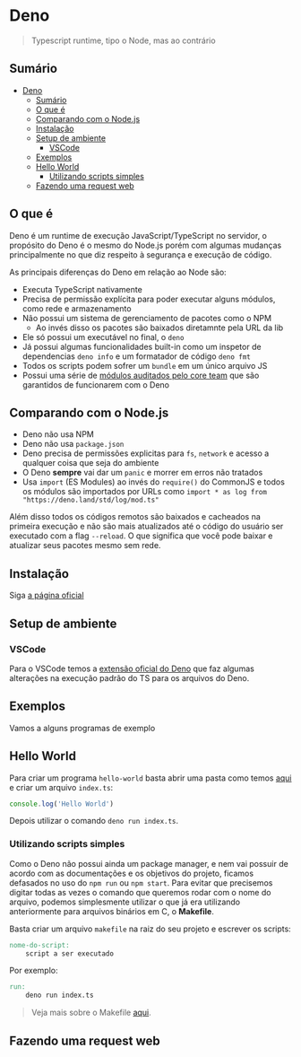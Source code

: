 # Deno

> Typescript runtime, tipo o Node, mas ao contrário

## Sumário

<!-- @import "[TOC]" {cmd="toc" depthFrom=1 depthTo=6 orderedList=false} -->

<!-- code_chunk_output -->

- [Deno](#deno)
  - [Sumário](#sumário)
  - [O que é](#o-que-é)
  - [Comparando com o Node.js](#comparando-com-o-nodejs)
  - [Instalação](#instalação)
  - [Setup de ambiente](#setup-de-ambiente)
    - [VSCode](#vscode)
  - [Exemplos](#exemplos)
  - [Hello World](#hello-world)
    - [Utilizando scripts simples](#utilizando-scripts-simples)
  - [Fazendo uma request web](#fazendo-uma-request-web)

<!-- /code_chunk_output -->

## O que é

Deno é um runtime de execução JavaScript/TypeScript no servidor, o propósito do Deno é o mesmo do Node.js porém com algumas mudanças principalmente no que diz respeito à segurança e execução de código.

As principais diferenças do Deno em relação ao Node são:

- Executa TypeScript nativamente
- Precisa de permissão explícita para poder executar alguns módulos, como rede e armazenamento
- Não possui um sistema de gerenciamento de pacotes como o NPM
  - Ao invés disso os pacotes são baixados diretamnte pela URL da lib
- Ele só possui um executável no final, o `deno`
- Já possui algumas funcionalidades built-in como um inspetor de dependencias `deno info` e um formatador de código `deno fmt`
- Todos os scripts podem sofrer um `bundle` em um único arquivo JS
- Possui uma série de [módulos auditados pelo core team](https://github.com/denoland/deno/tree/master/std) que são garantidos de funcionarem com o Deno

## Comparando com o Node.js

- Deno não usa NPM
- Deno não usa `package.json`
- Deno precisa de permissões explicitas para `fs`, `network` e acesso a qualquer coisa que seja do ambiente
- O Deno __sempre__ vai dar um `panic` e morrer em erros não tratados
- Usa `import` (ES Modules) ao invés do `require()` do CommonJS e todos os módulos são importados por URLs como `import * as log from "https://deno.land/std/log/mod.ts"`

Além disso todos os códigos remotos são baixados e cacheados na primeira execução e não são mais atualizados até o código do usuário ser executado com a flag `--reload`. O que significa que você pode baixar e atualizar seus pacotes mesmo sem rede.

## Instalação

Siga [a página oficial](https://deno.land/manual/getting_started/installation)

## Setup de ambiente

### VSCode

Para o VSCode temos a [extensão oficial do Deno](https://marketplace.visualstudio.com/items?itemName=justjavac.vscode-deno&WT.mc_id=mynotes-github-ludossan) que faz algumas alterações na execução padrão do TS para os arquivos do Deno.

## Exemplos

Vamos a alguns programas de exemplo

## Hello World

Para criar um programa `hello-world` basta abrir uma pasta como temos [aqui](./examples/hello-world) e criar um arquivo `index.ts`:

```typescript
console.log('Hello World')
```

Depois utilizar o comando `deno run index.ts`.

### Utilizando scripts simples

Como o Deno não possui ainda um package manager, e nem vai possuir de acordo com as documentações e os objetivos do projeto, ficamos defasados no uso do `npm run` ou `npm start`. Para evitar que precisemos digitar todas as vezes o comando que queremos rodar com o nome do arquivo, podemos simplesmente utilizar o que já era utilizando anteriormente para arquivos binários em C, o __Makefile__.

Basta criar um arquivo `makefile` na raiz do seu projeto e escrever os scripts:

```makefile
nome-do-script:
    script a ser executado
```

Por exemplo:

```makefile
run:
    deno run index.ts
```

> Veja mais sobre o Makefile [aqui](https://makefiletutorial.com/).

## Fazendo uma request web

